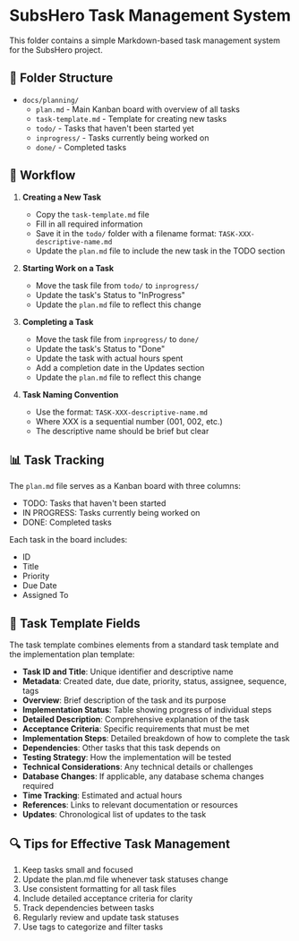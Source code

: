 # SubsHero Task Management System

This folder contains a simple Markdown-based task management system for the SubsHero project.

## 📁 Folder Structure

- `docs/planning/`
  - `plan.md` - Main Kanban board with overview of all tasks
  - `task-template.md` - Template for creating new tasks
  - `todo/` - Tasks that haven't been started yet
  - `inprogress/` - Tasks currently being worked on
  - `done/` - Completed tasks

## 🔄 Workflow

1. **Creating a New Task**
   - Copy the `task-template.md` file
   - Fill in all required information
   - Save it in the `todo/` folder with a filename format: `TASK-XXX-descriptive-name.md`
   - Update the `plan.md` file to include the new task in the TODO section

2. **Starting Work on a Task**
   - Move the task file from `todo/` to `inprogress/`
   - Update the task's Status to "InProgress"
   - Update the `plan.md` file to reflect this change

3. **Completing a Task**
   - Move the task file from `inprogress/` to `done/`
   - Update the task's Status to "Done"
   - Update the task with actual hours spent
   - Add a completion date in the Updates section
   - Update the `plan.md` file to reflect this change

4. **Task Naming Convention**
   - Use the format: `TASK-XXX-descriptive-name.md`
   - Where XXX is a sequential number (001, 002, etc.)
   - The descriptive name should be brief but clear

## 📊 Task Tracking

The `plan.md` file serves as a Kanban board with three columns:
- TODO: Tasks that haven't been started
- IN PROGRESS: Tasks currently being worked on
- DONE: Completed tasks

Each task in the board includes:
- ID
- Title
- Priority
- Due Date
- Assigned To

## 📝 Task Template Fields

The task template combines elements from a standard task template and the implementation plan template:

- **Task ID and Title**: Unique identifier and descriptive name
- **Metadata**: Created date, due date, priority, status, assignee, sequence, tags
- **Overview**: Brief description of the task and its purpose
- **Implementation Status**: Table showing progress of individual steps
- **Detailed Description**: Comprehensive explanation of the task
- **Acceptance Criteria**: Specific requirements that must be met
- **Implementation Steps**: Detailed breakdown of how to complete the task
- **Dependencies**: Other tasks that this task depends on
- **Testing Strategy**: How the implementation will be tested
- **Technical Considerations**: Any technical details or challenges
- **Database Changes**: If applicable, any database schema changes required
- **Time Tracking**: Estimated and actual hours
- **References**: Links to relevant documentation or resources
- **Updates**: Chronological list of updates to the task

## 🔍 Tips for Effective Task Management

1. Keep tasks small and focused
2. Update the plan.md file whenever task statuses change
3. Use consistent formatting for all task files
4. Include detailed acceptance criteria for clarity
5. Track dependencies between tasks
6. Regularly review and update task statuses
7. Use tags to categorize and filter tasks
